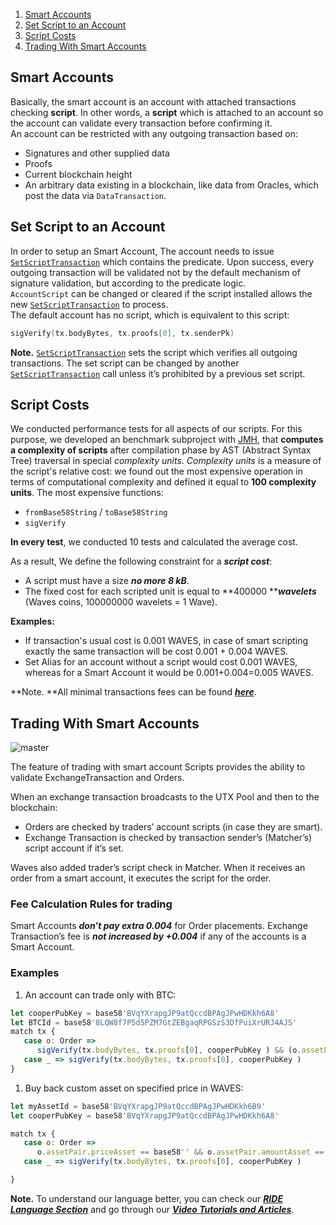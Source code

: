 1. [Smart Accounts](#smart-accounts)
2. [Set Script to an Account](#set-script-to-an-account)
3. [Script Costs](#script-costs)
4. [Trading With Smart Accounts](#trading-with-smart-accounts)

## Smart Accounts

Basically, the smart account is an account with attached transactions checking **script**. In other words, a **script** which is attached to an account so the account can validate every transaction before confirming it.  
An account can be restricted with any outgoing transaction based on:

* Signatures and other supplied data
* Proofs
* Current blockchain height
* An arbitrary data existing in a blockchain, like data from Oracles, which post the data via `DataTransaction`.

## Set Script to an Account

In order to setup an Smart Account, The account needs to issue [`SetScriptTransaction`](https://ebceu4.github.io/waves-transactions/interfaces/setscripttransaction.html) which contains the predicate. Upon success, every outgoing transaction will be validated not by the default mechanism of signature validation, but according to the predicate logic.  
`AccountScript` can be changed or cleared if the script installed allows the new [`SetScriptTransaction`](https://ebceu4.github.io/waves-transactions/interfaces/setscripttransaction.html) to process.  
The default account has no script, which is equivalent to this script:

```go
sigVerify(tx.bodyBytes, tx.proofs[0], tx.senderPk)
```

**Note.** [`SetScriptTransaction`](https://ebceu4.github.io/waves-transactions/interfaces/setscripttransaction.html) sets the script which verifies all outgoing transactions. The set script can be changed by another [`SetScriptTransaction`](https://ebceu4.github.io/waves-transactions/interfaces/setscripttransaction.html) call unless it’s prohibited by a previous set script.

## Script Costs

We conducted performance tests for all aspects of our scripts. For this purpose, we developed an benchmark subproject with [JMH](http://openjdk.java.net/projects/code-tools/jmh/), that **computes a complexity of scripts** after compilation phase by AST \(Abstract Syntax Tree\) traversal in special _complexity units_. _Complexity units_ is a measure of the script's relative cost: we found out the most expensive operation in terms of computational complexity and defined it equal to **100 complexity units**. The most expensive functions:

* `fromBase58String` / `toBase58String`
* `sigVerify`

**In every test**, we conducted 10 tests and calculated the average cost.

As a result, We define the following constraint for a _**script cost**_:

* A script must have a size _**no more 8 kB**_.
* The fixed cost for each scripted unit is equal to **400000 **_**wavelets**_ \(Waves coins, 100000000 wavelets = 1 Wave\).

**Examples:**

* If transaction's usual cost is 0.001 WAVES, in case of smart scripting exactly the same transaction will be cost 0.001 + 0.004 WAVES. 
* Set Alias for an account without a script would cost 0.001 WAVES, whereas for a Smart Account it would be 0.001+0.004=0.005 WAVES.

**Note. **All minimal transactions fees can be found [_**here**_](/technical-details/transactions-fees.md).

## Trading With Smart Accounts

![master](https://img.shields.io/badge/node->%3D0.15.0-4bc51d.svg)

The feature of trading with smart account Scripts provides the ability to validate ExchangeTransaction and Orders.

When an exchange transaction broadcasts to the UTX Pool and then to the blockchain:

* Orders are checked by traders’ account scripts \(in case they are smart\).
* Exchange Transaction is checked by transaction sender’s \(Matcher’s\) script account if it’s set.

Waves also added trader’s script check in Matcher. When it receives an order from a smart account, it executes the script for the order.

### Fee Calculation Rules for trading

Smart Accounts _**don’t pay extra 0.004**_ for Order placements. Exchange Transaction’s fee is _**not increased by +0.004**_ if any of the accounts is a Smart Account.

### Examples

1. An account can trade only with BTC:

```js
let cooperPubKey = base58'BVqYXrapgJP9atQccdBPAgJPwHDKkh6A8'
let BTCId = base58'8LQW8f7P5d5PZM7GtZEBgaqRPGSzS3DfPuiXrURJ4AJS'
match tx {
   case o: Order =>
      sigVerify(tx.bodyBytes, tx.proofs[0], cooperPubKey ) && (o.assetPair.priceAsset == BTCId || o.assetPair.amountAsset == BTCId)
   case _ => sigVerify(tx.bodyBytes, tx.proofs[0], cooperPubKey )
}
```

1. Buy back custom asset on specified price in WAVES:

```js
let myAssetId = base58'BVqYXrapgJP9atQccdBPAgJPwHDKkh6B9'
let cooperPubKey = base58'BVqYXrapgJP9atQccdBPAgJPwHDKkh6A8'

match tx {
   case o: Order =>
      o.assetPair.priceAsset == base58'' && o.assetPair.amountAsset == myAssetId && o.price == 500000 && o.amount == 1000 && o.orderType == Buy
   case _ => sigVerify(tx.bodyBytes, tx.proofs[0], cooperPubKey )

}
```

**Note.** To understand our language better, you can check our [_**RIDE Language Section**_](/technical-details/ride-language.md) and go through our [_**Video Tutorials and Articles**_](/technical-details/video-tutorials-and-articles.md).

